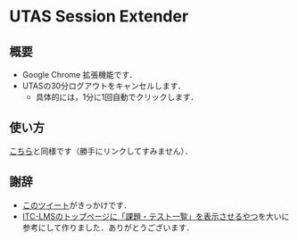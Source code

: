 # UTAS Session Extender

## 概要

* Google Chrome 拡張機能です．
* UTASの30分ログアウトをキャンセルします．
  * 具体的には，1分に1回自動でクリックします．

## 使い方
[こちら](https://github.com/SosukeHosokawa/improved_itc-lms#導入方法)と同様です（勝手にリンクしてすみません）．

## 謝辞
* [このツイート](https://twitter.com/samo_and_rake/status/1446460958163931139)がきっかけです．
* [ITC-LMSのトップページに「課題・テスト一覧」を表示させるやつ](https://github.com/SosukeHosokawa/improved_itc-lms)を大いに参考にして作りました．ありがとうございます．
